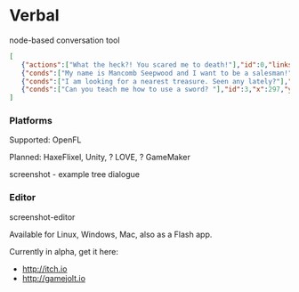 # Verbal
node-based conversation tool

```json
[
   {"actions":["What the heck?! You scared me to death!"],"id":0,"links":[1,2,-1],"x":55,"y":78},
   {"conds":["My name is Mancomb Seepwood and I want to be a salesman!"],"id":1,"x":58,"y":256},
   {"conds":["I am looking for a nearest treasure. Seen any lately?"],"id":2,"x":58,"y":457},
   {"conds":["Can you teach me how to use a sword? "],"id":3,"x":297,"y":256}
]
```

### Platforms ###

Supported: OpenFL

Planned: HaxeFlixel, Unity, ? LOVE, ? GameMaker

screenshot - example tree dialogue

### Editor ###

screenshot-editor

Available for Linux, Windows, Mac, also as a Flash app.

Currently in alpha, get it here:
* http://itch.io
* http://gamejolt.io
